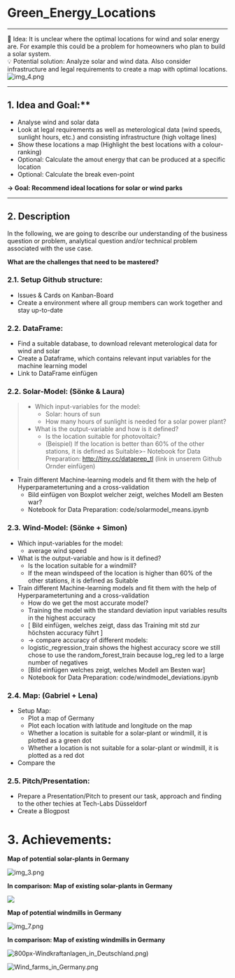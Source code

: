# Green_Energy_Locations
___
💭  Idea: It is unclear where the optimal locations for wind and solar energy are. For example this could be a problem for homeowners who plan to build a solar system.  
💡  Potential solution: Analyze solar and wind data. Also consider infrastructure and legal requirements to create a map with optimal locations.
![img_4.png](pictures/Maps/title.png)
___


## 1. Idea and Goal:**

- Analyse wind and solar data
- Look at legal requirements as well as meterological data (wind speeds, sunlight hours, etc.) and consisting infrastructure (high voltage lines)
- Show these locations a map (Highlight the best locations with a colour-ranking)
- Optional: Calculate the amout energy that can be produced at a specific location
- Optional: Calculate the break even-point

**→ Goal: Recommend ideal locations for solar or wind parks**
___

## 2. Description

In the following, we are going to describe our understanding of the business question or problem, analytical question and/or technical problem associated with the use case.

**What are the challenges that need to be mastered?**

### 2.1. Setup Github structure:
- Issues & Cards on Kanban-Board
- Create a environment where all group members can work together and stay up-to-date

### 2.2. DataFrame:
- Find a suitable database, to download relevant meterological data for wind and solar
- Create a Dataframe, which contains relevant input variables for the machine learning model
- Link to DataFrame einfügen

### 2.2. Solar-Model: (Sönke & Laura)
>  - Which input-variables for the model: 
>    - Solar: hours of sun
>    - How many hours of sunlight is needed for a solar power plant?
>  - What is the output-variable and how is it defined?
>    - Is the location suitable for photovoltaic?
>    - (Beispiel) If the location is better than 60% of the other stations, it is defined as Suitable>- Notebook for Data Preparation: http://tiny.cc/dataprep_tl (link in unserem Github Ornder einfügen)
- Train different Machine-learning models and fit them with the help of Hyperparametertuning and a cross-validation
    - Bild einfügen von Boxplot welcher zeigt, welches Modell am Besten war?
    - Notebook for Data Preparation: code/solarmodel_means.ipynb
  
### 2.3. Wind-Model: (Sönke + Simon)
- Which input-variables for the model: 
  - average wind speed 
- What is the output-variable and how is it defined?
  - Is the location suitable for a windmill? 
  - If the mean windspeed of the location is higher than 60% of the other stations, it is defined as Suitable
- Train different Machine-learning models and fit them with the help of Hyperparametertuning and a cross-validation
  - How do we get the most accurate model? 
  - Training the model with the standard deviation input variables results in the highest accuracy
  - [ Bild einfügen, welches zeigt, dass das Training mit std zur höchsten accuracy führt ]
  - -> compare accuracy of different models:
  -  logistic_regression_train shows the highest accuracy score we still chose to use the random_forest_train because log_reg led to a large number of negatives
  - [Bild einfügen welches zeigt, welches Modell am Besten war]
  - Notebook for Data Preparation: code/windmodel_deviations.ipynb

### 2.4. Map: (Gabriel + Lena)
- Setup Map:
  - Plot a map of Germany 
  - Plot each location with latitude and longitude on the map
  - Whether a location is suitable for a solar-plant or windmill, it is plotted as a green dot
  - Whether a location is not suitable for a solar-plant or windmill, it is plotted as a red dot
- Compare the 
    
### 2.5. Pitch/Presentation:
  - Prepare a Presentation/Pitch to present our task, approach and finding to the other techies at Tech-Labs Düsseldorf
  - Create a Blogpost 
  
# 3. Achievements:

**Map of potential solar-plants in Germany**

![img_3.png](pictures/Maps/map_photovoltaics.png)

**In comparison: Map of existing solar-plants in Germany**

![](pictures/Maps/Germany_PVOUT_mid-size-map_156x220mm-300dpi_v20191205.png)

**Map of potential windmills in Germany**

![img_7.png](pictures/Maps/map_windmills.png)

**In comparison: Map of existing windmills in Germany**

![800px-Windkraftanlagen_in_Deutschland.png)](pictures/Maps/800px-Windkraftanlagen_in_Deutschland.png)

![Wind_farms_in_Germany.png](pictures/Maps/Wind_farms_in_Germany.png)
